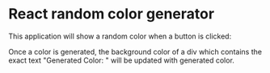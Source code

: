 # React random color generator

This application will show a random color when a button is clicked:

Once a color is generated, the background color of a div which contains the exact text "Generated Color: <background color hex code>" will be updated with generated color.
